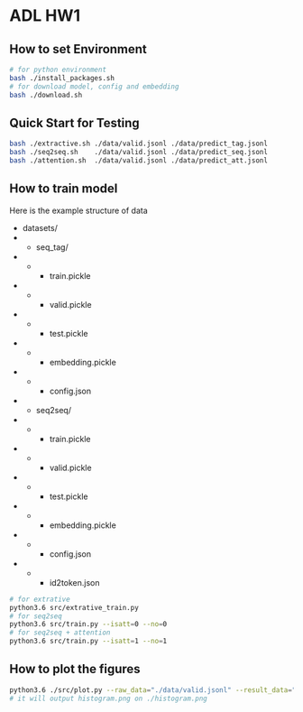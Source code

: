 # ADL HW1

## How to set Environment
```bash
# for python environment
bash ./install_packages.sh
# for download model, config and embedding 
bash ./download.sh
```

## Quick Start for Testing
```bash
bash ./extractive.sh ./data/valid.jsonl ./data/predict_tag.jsonl
bash ./seq2seq.sh    ./data/valid.jsonl ./data/predict_seq.jsonl
bash ./attention.sh  ./data/valid.jsonl ./data/predict_att.jsonl
```

## How to train model
Here is the example structure of data
* datasets/
* * seq_tag/
* * * train.pickle
* * * valid.pickle
* * * test.pickle
* * * embedding.pickle
* * * config.json
* * seq2seq/
* * * train.pickle
* * * valid.pickle
* * * test.pickle
* * * embedding.pickle
* * * config.json
* * * id2token.json

```bash
# for extrative
python3.6 src/extrative_train.py
# for seq2seq
python3.6 src/train.py --isatt=0 --no=0
# for seq2seq + attention
python3.6 src/train.py --isatt=1 --no=1
```

## How to plot the figures
```bash
python3.6 ./src/plot.py --raw_data="./data/valid.jsonl" --result_data="./predict_tag.jsonl"
# it will output histogram.png on ./histogram.png
```